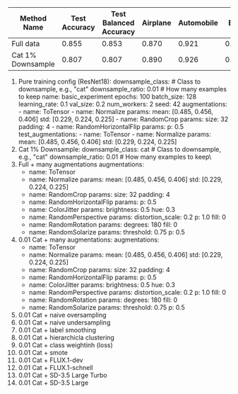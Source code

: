 | Method Name         | Test Accuracy | Test Balanced Accuracy | Airplane | Automobile | Bird | Cat | Deer | Dog | Frog | Horse | Ship | Truck |
|---------------------|---------------|------------------------|----------|------------|------|-----|------|-----|------|-------|------|-------|
| Full data           | 0.855         | 0.853                  | 0.870    | 0.921      | 0.820 | 0.707 | 0.865 | 0.778 | 0.897 | 0.868 | 0.924 | 0.904 |
| Cat 1% Downsample   | 0.807         | 0.807                  | 0.890    | 0.926      | 0.835 | 0.000 | 0.874 | 0.879 | 0.928 | 0.899 | 0.928 | 0.915 |




1. Pure training config (ResNet18):
    downsample_class: # Class to downsample, e.g., "cat"
    downsample_ratio: 0.01 # How many examples to keep
    name: basic_experiment
    epochs: 100
    batch_size: 128
    learning_rate: 0.1
    val_size: 0.2
    num_workers: 2
    seed: 42
    augmentations:
        - name: ToTensor
        - name: Normalize
          params:
              mean: [0.485, 0.456, 0.406]
              std: [0.229, 0.224, 0.225]
        - name: RandomCrop
          params:
              size: 32
              padding: 4
        - name: RandomHorizontalFlip
          params:
              p: 0.5
    test_augmentations:
        - name: ToTensor
        - name: Normalize
          params:
              mean: [0.485, 0.456, 0.406]
              std: [0.229, 0.224, 0.225]
2. Cat 1% Downsample:
    downsample_class: cat # Class to downsample, e.g., "cat"
    downsample_ratio: 0.01 # How many examples to keep\
3. Full + many augmentations
   augmentations:
    - name: ToTensor
    - name: Normalize
      params:
          mean: [0.485, 0.456, 0.406]
          std: [0.229, 0.224, 0.225]
    - name: RandomCrop
      params:
          size: 32
          padding: 4
    - name: RandomHorizontalFlip
      params:
          p: 0.5
    - name: ColorJitter
      params:
          brightness: 0.5
          hue: 0.3
    - name: RandomPerspective
      params:
          distortion_scale: 0.2
          p: 1.0
          fill: 0
    - name: RandomRotation
      params:
          degrees: 180
          fill: 0
    - name: RandomSolarize
      params:
          threshold: 0.75
          p: 0.5
5. 0.01 Cat + many augmentations:
   augmentations:
    - name: ToTensor
    - name: Normalize
      params:
          mean: [0.485, 0.456, 0.406]
          std: [0.229, 0.224, 0.225]
    - name: RandomCrop
      params:
          size: 32
          padding: 4
    - name: RandomHorizontalFlip
      params:
          p: 0.5
    - name: ColorJitter
      params:
          brightness: 0.5
          hue: 0.3
    - name: RandomPerspective
      params:
          distortion_scale: 0.2
          p: 1.0
          fill: 0
    - name: RandomRotation
      params:
          degrees: 180
          fill: 0
    - name: RandomSolarize
      params:
          threshold: 0.75
          p: 0.5
6.  0.01 Cat + naive oversampling
7.   0.01 Cat + naive undersampling
8.   0.01 Cat + label smoothing
9.  0.01 Cat + hierarchicla clustering
10.   0.01 Cat + class weightinh (loss)
11.    0.01 Cat + smote
12.  0.01 Cat + FLUX.1-dev
13.   0.01 Cat + FLUX.1-schnell
14.    0.01 Cat + SD-3.5 Large Turbo
15. 0.01 Cat + SD-3.5 Large
